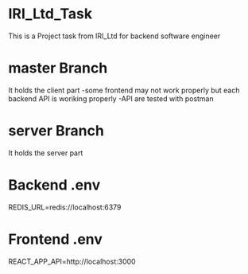 # IRI_Ltd_Task
This is a Project task from IRI_Ltd for backend software engineer
# master Branch
It holds the client part
-some frontend may not work properly but each backend API is woriking properly
-API are tested with postman


# server Branch
It holds the server part

# Backend .env
REDIS_URL=redis://localhost:6379

# Frontend .env
REACT_APP_API=http://localhost:3000
